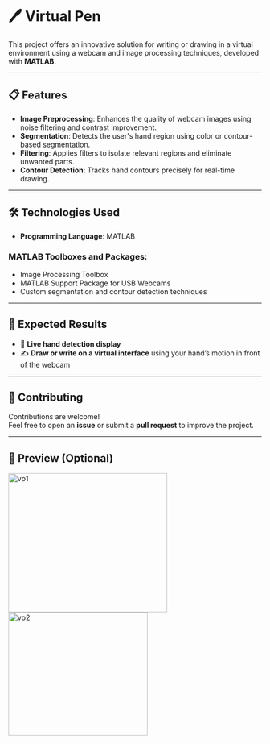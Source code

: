 # 🖊️ Virtual Pen

This project offers an innovative solution for writing or drawing in a virtual environment using a webcam and image processing techniques, developed with **MATLAB**.

---

## 📋 Features

- **Image Preprocessing**: Enhances the quality of webcam images using noise filtering and contrast improvement.
- **Segmentation**: Detects the user's hand region using color or contour-based segmentation.
- **Filtering**: Applies filters to isolate relevant regions and eliminate unwanted parts.
- **Contour Detection**: Tracks hand contours precisely for real-time drawing.

---

## 🛠️ Technologies Used

- **Programming Language**: MATLAB

### MATLAB Toolboxes and Packages:
- Image Processing Toolbox
- MATLAB Support Package for USB Webcams
- Custom segmentation and contour detection techniques

---

## 🎯 Expected Results

- 🔴 **Live hand detection display**
- ✍️ **Draw or write on a virtual interface** using your hand’s motion in front of the webcam

---

## 🤝 Contributing

Contributions are welcome!  
Feel free to open an **issue** or submit a **pull request** to improve the project.

---

## 📸 Preview (Optional)

<img width="316" height="276" alt="vp1" src="https://github.com/user-attachments/assets/0138c8a9-d0bd-45bf-93cf-8b691c62acbc" />
<img width="277" height="245" alt="vp2" src="https://github.com/user-attachments/assets/c1978cb4-5dfc-439b-8768-54b661de9f72" />






